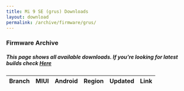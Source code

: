 ```yaml
---
title: Mi 9 SE (grus) Downloads
layout: download
permalink: /archive/firmware/grus/
---
```


### Firmware Archive
##### This page shows all available downloads. If you're looking for latest builds check [Here](/firmware/grus/)


<div class="table-responsive-md" style="margin-top: 25px;">
<table id="firmware" class="compact table table-striped table-hover table-sm">
    <thead class="thead-dark">
        <tr>
            <th>Branch</th>
            <th>MIUI</th>
            <th>Android</th>
            <th>Region</th>
            <th>Updated</th>
            <th>Link</th>
        </tr>
    </thead>
    <script>loadFirmwareDownloads('grus', 'full')</script>
</table>
</div>
